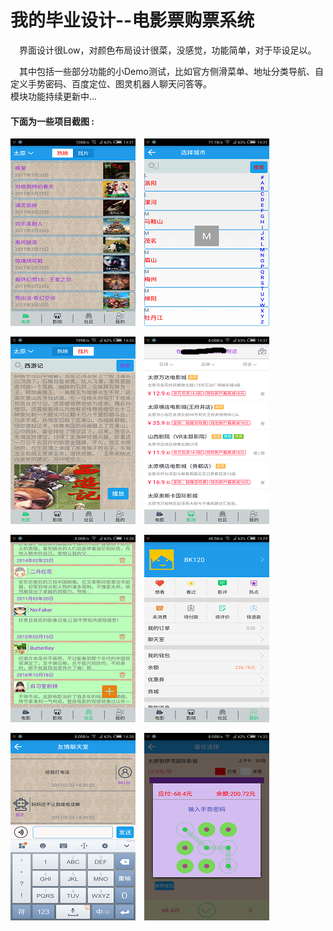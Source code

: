 <h1>我的毕业设计--电影票购票系统  </h1>  

&emsp;界面设计很Low，对颜色布局设计很菜，没感觉，功能简单，对于毕设足以。     

&emsp;其中包括一些部分功能的小Demo测试，比如官方侧滑菜单、地址分类导航、自定义手势密码、百度定位、图灵机器人聊天问答等。  
模块功能持续更新中...      
<h4>下面为一些项目截图 :</h4>      

![](https://github.com/BK120/CinemaTicket/blob/master/shotscreen/shot1.png)&emsp;![](https://github.com/BK120/CinemaTicket/blob/master/shotscreen/shot2.png)  

![](https://github.com/BK120/CinemaTicket/blob/master/shotscreen/shot3.png)&emsp;![](https://github.com/BK120/CinemaTicket/blob/master/shotscreen/shot4.png)   

![](https://github.com/BK120/CinemaTicket/blob/master/shotscreen/shot5.png)&emsp;![](https://github.com/BK120/CinemaTicket/blob/master/shotscreen/shot6.png)   

![](https://github.com/BK120/CinemaTicket/blob/master/shotscreen/shot7.png)&emsp;![](https://github.com/BK120/CinemaTicket/blob/master/shotscreen/shot8.png) 
